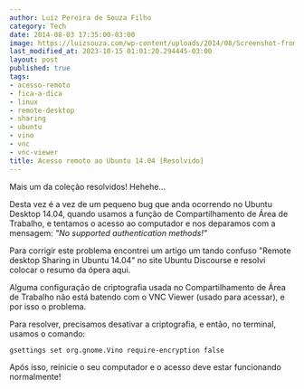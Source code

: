 ```yaml
---
author: Luiz Pereira de Souza Filho
category: Tech
date: 2014-08-03 17:35:00-03:00
image: https://luizsouza.com/wp-content/uploads/2014/08/Screenshot-from-2014-05-26-103053.png
last_modified_at: 2023-10-15 01:01:20.294445-03:00
layout: post
published: true
tags:
- acesso-remoto
- fica-a-dica
- linux
- remote-desktop
- sharing
- ubuntu
- vino
- vnc
- vnc-viewer
title: Acesso remoto ao Ubuntu 14.04 [Resolvido]
---
```


Mais um da coleção resolvidos! Hehehe...

Desta vez é a vez de um pequeno bug que anda ocorrendo no Ubuntu Desktop 14.04, quando usamos a função de Compartilhamento de Área de Trabalho, e tentamos o acesso ao computador e nos deparamos com a mensagem: _"No supported authentication methods!"_

Para corrigir este problema encontrei um artigo um tando confuso "Remote desktop Sharing in Ubuntu 14.04" no site Ubuntu Discourse e resolvi colocar o resumo da ópera aqui.

Alguma configuração de criptografia usada no Compartilhamento de Área de Trabalho não está batendo com o VNC Viewer (usado para acessar), e por isso o problema.

Para resolver, precisamos desativar a criptografia, e então, no terminal, usamos o comando:

`gsettings set org.gnome.Vino require-encryption false`

Após isso, reinicie o seu computador e o acesso deve estar funcionando normalmente!
